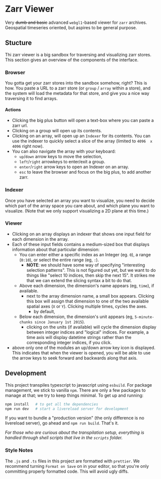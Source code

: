 # Zarr Viewer

Very ~~dumb and basic~~ advanced `webgl1`-based viewer for `zarr` archives. Geospatial timeseries oriented, but aspires to be general purpose.

## Stucture

Thi zarr viewer is a big sandbox for traversing and visualizing zarr stores. This section gives an overview of the components of the interface.

### Browser

You gotta get your zarr stores into the sandbox somehow, right? This is how. You paste a URL to a zarr store (or `group` / `array` within a store), and the system will load the metadata for that store, and give you a nice way traversing it to find arrays.

#### Actions

- Clicking the big plus button will open a text-box where you can paste a zarr url.
- Clicking on a group will open up its contents.
- Clicking on an array, will open up an `Indexer` for its contents. You can use the indexer to quickly select a slice of the array (limited to `4096  x 4096` right now).
- You can also navigate the array with your keyboard:
  - `up`/`down` arrow keys to move the selection,
  - `left`/`right` arrowkeys to enter/exit a group.
  - `enter`/`right` arrow keys to open an Indexer on an array.
  - `esc` to leave the browser and focus on the big plus, to add another zarr.

### Indexer

Once you have selected an array you want to visualize, you need to decide which part of the array space you care about, and which plane you want to visualize. (Note that we only support visualizing a 2D plane at this time.)

### Viewer

- Clicking on an array displays an indexer that shows one input field for each dimension in the array.
- Each of these input fields contains a medium-sized box that displays information about that particular dimension:
  - You can enter either a specific index as an Integer (eg. `0`), a range (`0:10`), or select the entire range (eg, `:`).
    - **NOTE**: we should have some way of specifying "interesting selection patterns". This is not figured out yet, but we want to do things like "select 10 indices, then skip the next 15". It strikes me that we can extend the slicing syntax a bit to do that.
  - Above each dimension, the dimension's name appears (eg, `time`), if available.
    - next to the array dimension name, a small box appears. Clicking this box will assign that dimension to one of the two available spatial axes (`X` or `Y`). Clicking multiple times, cycles the axes.
      - by default,
  - Below each dimension, the dimension's unit appears (eg, `5-minute-chunks since January 1st 2015`).
    - clicking on the units (if available) will cycle the dimension display between integer indices and "logical" indices. For example, a time axis will display datetime strings rather than the corresponding integer indices, if you click.
- above only one of the modules an up/down arrow key icon is displayed. This indicates that when the viewer is opened, you will be able to use the arrow keys to seek forward and backwards along that axis.

## Development

This project transpiles typescript to javascript using `esbuild`. For package management, we stick to vanilla `npm`. There are only a few packages to manage at that; we try to keep things minimal. To get up and running:

```sh
npm install   # to get all the dependencies
npm run dev   # start a livereload server for development
```

If you want to bundle a "production version" (the only difference is no livereload server), go ahead and `npm run build`. That's it.

_For those who are curious about the transpilation setup, everything is handled through shell scripts that live in the `scripts` folder._

### Style Notes

The `.js` and `.ts` files in this project are formatted with `prettier`. We recommend turning `Format on Save` on in your editor, so that you're only committing properly formatted code. This will avoid ugly diffs.
